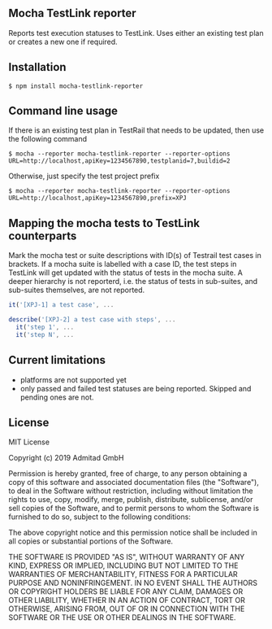 ## Mocha TestLink reporter

Reports test execution statuses to TestLink. Uses either an existing test plan or creates a new one if required.

## Installation

```shell
$ npm install mocha-testlink-reporter
```
## Command line usage

If there is an existing test plan in TestRail that needs to be updated, then use the following command

```shell
$ mocha --reporter mocha-testlink-reporter --reporter-options URL=http://localhost,apiKey=1234567890,testplanid=7,buildid=2
```

Otherwise, just specify the test project prefix

```shell
$ mocha --reporter mocha-testlink-reporter --reporter-options URL=http://localhost,apiKey=1234567890,prefix=XPJ
```

## Mapping the mocha tests to TestLink counterparts
Mark the mocha test or suite descriptions with ID(s) of Testrail test cases in brackets.
If a mocha suite is labelled with a case ID, the test steps in TestLink will get updated with the status of tests in the mocha suite.
A deeper hierarchy is not reporterd, i.e. the status of tests in sub-suites, and sub-suites themselves, are not reported. 
 
```Javascript
it('[XPJ-1] a test case', ...

describe('[XPJ-2] a test case with steps', ...
  it('step 1', ...
  it('step N', ...
```

## Current limitations

- platforms are not supported yet
- only passed and failed test statuses are being reported. Skipped and pending ones are not.

## License

MIT License

Copyright (c) 2019 Admitad GmbH

Permission is hereby granted, free of charge, to any person obtaining a copy
of this software and associated documentation files (the "Software"), to deal
in the Software without restriction, including without limitation the rights
to use, copy, modify, merge, publish, distribute, sublicense, and/or sell
copies of the Software, and to permit persons to whom the Software is
furnished to do so, subject to the following conditions:

The above copyright notice and this permission notice shall be included in all
copies or substantial portions of the Software.

THE SOFTWARE IS PROVIDED "AS IS", WITHOUT WARRANTY OF ANY KIND, EXPRESS OR
IMPLIED, INCLUDING BUT NOT LIMITED TO THE WARRANTIES OF MERCHANTABILITY,
FITNESS FOR A PARTICULAR PURPOSE AND NONINFRINGEMENT. IN NO EVENT SHALL THE
AUTHORS OR COPYRIGHT HOLDERS BE LIABLE FOR ANY CLAIM, DAMAGES OR OTHER
LIABILITY, WHETHER IN AN ACTION OF CONTRACT, TORT OR OTHERWISE, ARISING FROM,
OUT OF OR IN CONNECTION WITH THE SOFTWARE OR THE USE OR OTHER DEALINGS IN THE
SOFTWARE.
